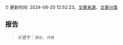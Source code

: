 :alarm_clock: 更新时间: 2024-06-20 12:52:23。[文章来源](/README.md)、[文章分类](/TAGS.md)

## 报告


> 关键字：`报告`、`月报`



